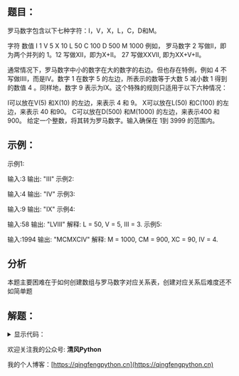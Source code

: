## 题目：

罗马数字包含以下七种字符：I，V，X，L，C，D和M。

字符          数值
I             1
V             5
X             10
L             50
C             100
D             500
M             1000
例如， 罗马数字 2 写做II，即为两个并列的 1。12 写做XII，即为X+II。 27 写做XXVII, 即为XX+V+II。

通常情况下，罗马数字中小的数字在大的数字的右边。但也存在特例，例如 4 不写做IIII，而是IV。数字 1 在数字 5 的左边，所表示的数等于大数 5 减小数 1 得到的数值 4 。同样地，数字 9 表示为IX。这个特殊的规则只适用于以下六种情况：

I可以放在V(5) 和X(10) 的左边，来表示 4 和 9。
X可以放在L(50) 和C(100) 的左边，来表示 40 和90。
C可以放在D(500) 和M(1000) 的左边，来表示400 和900。
给定一个整数，将其转为罗马数字。输入确保在 1到 3999 的范围内。


## 示例：

示例1:

输入:3
输出: "III"
示例2:

输入:4
输出: "IV"
示例3:

输入:9
输出: "IX"
示例4:

输入:58
输出: "LVIII"
解释: L = 50, V = 5, III = 3.
示例5:

输入:1994
输出: "MCMXCIV"
解释: M = 1000, CM = 900, XC = 90, IV = 4.

## 分析

本题主要困难在于如何创建数组与罗马数字对应关系表，创建对应关系后难度还不如简单题

## 解题：

<details>
<summary>显示代码：</summary>

```python
class Solution:
    def intToRoman(self, num: int) -> str:
        tmp = (
            (1000, 'M'), (900, 'CM'), (500, 'D'), (400, 'CD'),
            (100, 'C'), (90, 'XC'), (50, 'L'), (40, 'XL'),
            (10, 'X'), (9, 'IX'), (5, 'V'), (4, 'IV'), (1, 'I'))
        ret = ""
        for i, j in tmp:
            div = num // i
            if div:
                ret += j * div
                num -= div * i
        return ret
```

</details>


欢迎关注我的公众号: **清风Python**

我的个人博客：[https://qingfengpython.cn](https://qingfengpython.cn)
